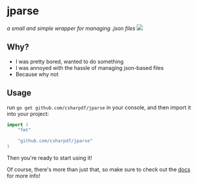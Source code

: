 # jparse
*a small and simple wrapper for managing .json files*
<a><img src="https://img.shields.io/badge/build-passing-green"></a>
## Why?

- I was pretty bored, wanted to do something
- I was annoyed with the hassle of managing json-based files
- Because why not

## Usage

run `go get github.com/csharpdf/jparse` in your console, and then import it into your project:

```go
import (
	"fmt"

	"github.com/csharpdf/jparse"
)
```
Then you're ready to start using it!

Of course, there's more than just that, so make sure to check out the [docs](https://github.com/csharpdf/jparse/wiki) for more info!
